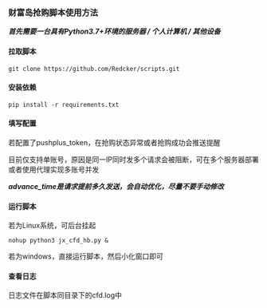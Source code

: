 ### 财富岛抢购脚本使用方法

***首先需要一台具有Python3.7+环境的服务器 / 个人计算机 / 其他设备***

#### 拉取脚本

```shell
git clone https://github.com/Redcker/scripts.git
```

#### 安装依赖

```shell
pip install -r requirements.txt
```

#### 填写配置

若配置了pushplus_token，在抢购状态异常或者抢购成功会推送提醒

目前仅支持单账号，原因是同一IP同时发多个请求会被阻断，可在多个服务器部署或者使用代理实现多账号并发

***advance_time是请求提前多久发送，会自动优化，尽量不要手动修改***

#### 运行脚本

若为Linux系统，可后台挂起

```shell
nohup python3 jx_cfd_hb.py &
```

若为windows，直接运行脚本，然后小化窗口即可

#### 查看日志

日志文件在脚本同目录下的cfd.log中



